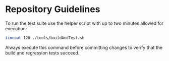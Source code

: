 # Repository Guidelines

To run the test suite use the helper script with up to two minutes allowed for execution:

```bash
timeout 120 ./tools/buildAndTest.sh
```

Always execute this command before committing changes to verify that the build and regression tests succeed.

